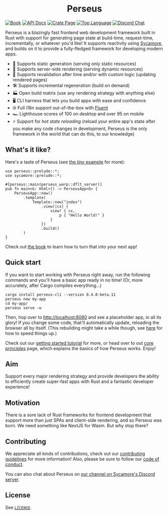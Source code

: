 <h1 align="center">Perseus</h1>

[![Book](https://img.shields.io/badge/Book-framesurge.sh-informational?style=for-the-badge)](https://framesurge.sh/perseus/en-US/docs)
[![API Docs](https://img.shields.io/docsrs/perseus?label=API%20Docs&style=for-the-badge)](https://docs.rs/perseus)
[![Crate Page](https://img.shields.io/crates/v/perseus?style=for-the-badge)](https://crates.io/crates/perseus)
[![Top Language](https://img.shields.io/github/languages/top/framesurge/perseus?style=for-the-badge)]()
[![Discord Chat](https://img.shields.io/discord/820400041332179004?label=Discord&style=for-the-badge)](https://discord.gg/PgwPn7dKEk)

Perseus is a blazingly fast frontend web development framework built in Rust with support for generating page state at build-time, request-time, incrementally, or whatever you'd like! It supports reactivity using [Sycamore](https://github.com/sycamore-rs/sycamore), and builds on it to provide a fully-fledged framework for developing modern apps.

-   📕 Supports static generation (serving only static resources)
-   🗼 Supports server-side rendering (serving dynamic resources)
-   🔧 Supports revalidation after time and/or with custom logic (updating rendered pages)
-   🛠️ Supports incremental regeneration (build on demand)
-   🏭 Open build matrix (use any rendering strategy with anything else)
-   🖥️ CLI harness that lets you build apps with ease and confidence
-   🌐 Full i18n support out-of-the-box with [Fluent](https://projectfluent.org)
-   🏎 Lighthouse scores of 100 on desktop and over 95 on mobile
-   ⚡ Support for *hot state reloading* (reload your entire app's state after you make any code changes in development, Perseus is the only framework in the world that can do this, to our knowledge)

## What's it like?

Here's a taste of Perseus (see [the _tiny_ example](https://github.com/framesurge/perseus/tree/main/examples/comprehensive/tiny) for more):

```rust,ignore
use perseus::prelude::*;
use sycamore::prelude::*;

#[perseus::main(perseus_warp::dflt_server)]
pub fn main<G: Html>() -> PerseusApp<G> {
    PerseusApp::new()
        .template(
            Template::new("index")
                .view(|cx| {
                    view! { cx,
                        p { "Hello World!" }
                    }
                })
                .build()
        )
}
```

Check out [the book](https://framesurge.sh/perseus/en-US/docs) to learn how to turn that into your next app!

## Quick start

If you want to start working with Perseus right away, run the following commands and you'll have a basic app ready in no time! (Or, more accurately, after Cargo compiles everything...)

``` shell
cargo install perseus-cli --version 0.4.0-beta.11
perseus new my-app
cd my-app/
perseus serve -w
```

Then, hop over to <http://localhost:8080> and see a placeholder app, in all its glory! If you change some code, that'll automatically update, reloading the browser all by itself. (This rebuilding might take a while though, see [here](https://framesurge.sh/perseus/en-US/docs/next/reference/compilation-times) for how to speed things up.)

Check out our [getting started tutorial](https://framesurge.sh/perseus/en-US/docs/next/getting-started/installation) for more, or head over to out [core principles](https://framesurge.sh/perseus/en-US/docs/next/core-principles) page, which explains the basics of how Perseus works. Enjoy!

## Aim

Support every major rendering strategy and provide developers the ability to efficiently create super-fast apps with Rust and a fantastic developer experience!

## Motivation

There is a sore lack of Rust frameworks for frontend development that support more than just SPAs and client-side rendering, and so Perseus was born. We need something like NextJS for Wasm. But why stop there?

## Contributing

We appreciate all kinds of contributions, check out our [contributing guidelines](https://github.com/framesurge/perseus/blob/main/CONTRIBUTING.md) for more information! Also, please be sure to follow our [code of conduct](https://github.com/framesurge/perseus/blob/main/CODE_OF_CONDUCT.md).

You can also chat about Perseus on [our channel on Sycamore's Discord server](https://discord.com/invite/GNqWYWNTdp).

## License

See [`LICENSE`](https://github.com/framesurge/perseus/blob/main/LICENSE).
